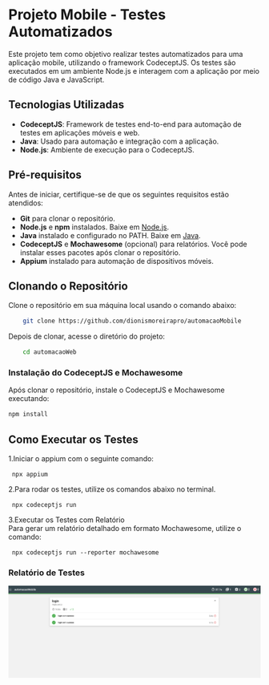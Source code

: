 # Projeto Mobile - Testes Automatizados

Este projeto tem como objetivo realizar testes automatizados para uma aplicação mobile, utilizando o framework CodeceptJS. Os testes são executados em um ambiente Node.js e interagem com a aplicação por meio de código Java e JavaScript.

## Tecnologias Utilizadas

- **CodeceptJS**: Framework de testes end-to-end para automação de testes em aplicações móveis e web.
- **Java**: Usado para automação e integração com a aplicação.
- **Node.js**: Ambiente de execução para o CodeceptJS.

## Pré-requisitos

Antes de iniciar, certifique-se de que os seguintes requisitos estão atendidos:

- **Git** para clonar o repositório.
- **Node.js** e **npm** instalados. Baixe em [Node.js](https://nodejs.org/).
- **Java** instalado e configurado no PATH. Baixe em [Java](https://www.oracle.com/java/technologies/javase-downloads.html).
- **CodeceptJS** e **Mochawesome** (opcional) para relatórios. Você pode instalar esses pacotes após clonar o repositório.
- **Appium** instalado para automação de dispositivos móveis.

## Clonando o Repositório

Clone o repositório em sua máquina local usando o comando abaixo:

```bash
    git clone https://github.com/dionismoreirapro/automacaoMobile
```
Depois de clonar, acesse o diretório do projeto:

```bash
    cd automacaoWeb
```
### Instalação do CodeceptJS e Mochawesome

Após clonar o repositório, instale o CodeceptJS e Mochawesome executando:

```bash
npm install
```

## Como Executar os Testes
1.Iniciar o appium com o seguinte comando:
```
 npx appium
```

2.Para rodar os testes, utilize os comandos abaixo no terminal.
```
 npx codeceptjs run
```
3.Executar os Testes com Relatório</br>
Para gerar um relatório detalhado em formato Mochawesome, utilize o comando:
```
 npx codeceptjs run --reporter mochawesome
```

### Relatório de Testes
![Relatorio de teste ](https://github.com/dionismoreirapro/automacaoMobile/blob/main/report.png)
